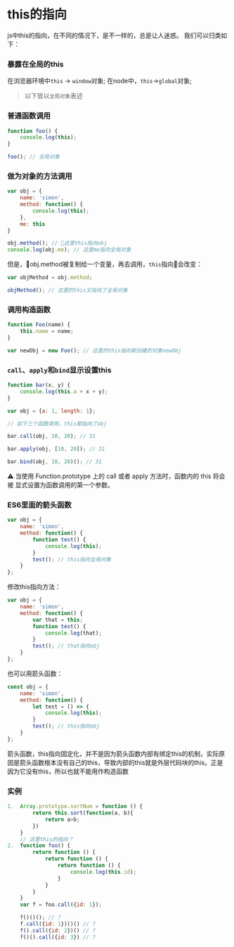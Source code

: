 # this的指向
js中this的指向，在不同的情况下，是不一样的，总是让人迷惑。
我们可以归类如下：
### 暴露在全局的this
在浏览器环境中`this` -> `window`对象; 在node中，`this`->`global`对象;
> 以下皆以`全局对象`表述
### 普通函数调用
```js
function foo() {
    console.log(this);
}

foo(); // 全局对象
```
### 做为对象的方法调用
```js
var obj = {
    name: 'simon',
    method: function() {
        console.log(this);
    },
    me: this
}

obj.method(); // 这里this指向obj
console.log(obj.me); // 这里me指向全局对象
```
但是，obj.method被复制给一个变量，再去调用，`this`指向会改变：
```js
var objMethod = obj.method;

objMethod(); // 这里的this又指向了全局对象
```
### 调用构造函数
```js
function Foo(name) {
    this.name = name;
}

var newObj = new Foo(); // 这里的this指向新创建的对象newObj
```
### `call`、`apply`和`bind`显示设置this
```js
function bar(x, y) {
    console.log(this.a + x + y);
}

var obj = {a: 1, length: 1};

// 如下三个函数调用，this都指向了obj

bar.call(obj, 10, 20); // 31

bar.apply(obj, [10, 20]); // 31

bar.bind(obj, 10, 20)(); // 31

```
⚠️ 当使用 Function.prototype 上的 call 或者 apply 方法时，函数内的 this 将会被 显式设置为函数调用的第一个参数。

### ES6里面的箭头函数
```js
var obj = {
    name: 'simon',
    method: function() {
        function test() {
            console.log(this); 
        }
        test(); // this指向全局对象
    }
};
```
修改this指向方法：
```js
var obj = {
    name: 'simon',
    method: function() {
        var that = this;
        function test() {
            console.log(that); 
        }
        test(); // that指向obj
    }
};
```
也可以用箭头函数：
```js
const obj = {
    name: 'simon',
    method: function() {
        let test = () => {
            console.log(this); 
        }
        test(); // this指向obj
    }
};
```
箭头函数，this指向固定化，并不是因为箭头函数内部有绑定this的机制，实际原因是箭头函数根本没有自己的this，导致内部的this就是外层代码块的this。正是因为它没有this，所以也就不能用作构造函数

### 实例
```js
1.  Array.prototype.sortNum = function () {
        return this.sort(function(a, b){
            return a>b;
        })     
    }    
    // 这里this的指向？
2.  function foo() {
        return function () {
            return function () {
                return function () {
                    console.log(this.id);
                }
            }
        }   
    }
    var f = foo.call({id: 1});

    f()()(); // ?
    f.call({id: 1})()() // ?
    f().call({id: 2})() // ?
    f()().call({id: 3}) // ?
```

